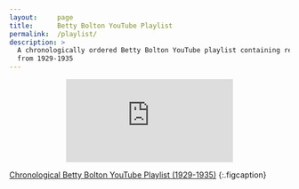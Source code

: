 ```yaml
---
layout:		page
title:		Betty Bolton YouTube Playlist
permalink:	/playlist/
description: >
  A chronologically ordered Betty Bolton YouTube playlist containing recordings
  from 1929-1935
---
```


<iframe class="youtube-video" style="display: block; margin: 0 auto;" src="https://www.youtube-nocookie.com/embed/videoseries?si=Cib7Nl6Nj1ToHfRX&amp;list=PLwdE3eD26_MyLtahqTKZE7ASpte97Sn9Y" title="YouTube video player" frameborder="0" allow="accelerometer; autoplay; clipboard-write; encrypted-media; gyroscope; picture-in-picture; web-share" referrerpolicy="strict-origin-when-cross-origin" allowfullscreen></iframe>

[Chronological Betty Bolton YouTube Playlist (1929-1935)](https://www.youtube.com/watch?v=CKpfgwBSmok&list=PLwdE3eD26_MyLtahqTKZE7ASpte97Sn9Y)
{:.figcaption}
